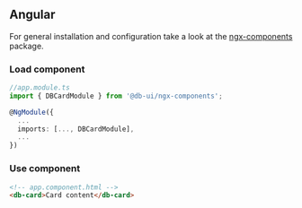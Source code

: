 ## Angular

For general installation and configuration take a look at the [ngx-components](https://www.npmjs.com/package/@db-ui/ngx-components) package.

### Load component

```ts app.module.ts
//app.module.ts
import { DBCardModule } from '@db-ui/ngx-components';

@NgModule({
  ...
  imports: [..., DBCardModule],
  ...
})
```

### Use component

```html app.component.html
<!-- app.component.html -->
<db-card>Card content</db-card>
```
